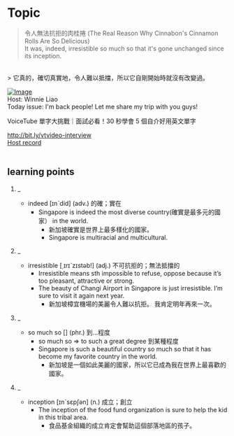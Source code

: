 # Topic

> 令人無法抗拒的肉桂捲 (The Real Reason Why Cinnabon's Cinnamon Rolls Are So Delicious) <br>
> It was, indeed, irresistible so much so that it's gone unchanged since its inception.
 <br>
> 它真的，確切真實地，令人難以抵擋，所以它自剛開始時就沒有改變過。

 <br>

[![Image](https://cdn.voicetube.com/assets/thumbnails/W1NEwThn8Xk.jpg)](https://www.youtube.com/embed/W1NEwThn8Xk?rel=0&showinfo=0&cc_load_policy=0&controls=1&autoplay=1&iv_load_policy=3&playsinline=1&wmode=transparent&start=81&end=88&enablejsapi=1&origin=https://tw.voicetube.com&widgetid=1)<br>
Host: Winnie Liao
<br>Today issue: I'm back people! Let me share my trip with you guys!

VoiceTube 單字大挑戰｜面試必看！30 秒學會 5 個自介好用英文單字

http://bit.ly/vtvideo-interview
<br>
[Host record](https://cdn.voicetube.com/tmp/everyday_records/callmeboss901/3148.mp3)
<br><br>
## learning points
1. _
	* indeed [ɪnˋdid] (adv.) 的確；實在
		- Singapore is indeed the most diverse country(確實是最多元的國家） in the world.
			+ 新加坡確實是世界上最多樣化的國家。
			+ Singapore is multiracial and multicultural.

2. _
	* irresistible [͵ɪrɪˋzɪstəb!] (adj.) 不可抗拒的；無法抵擋的
		- Irresistible means sth impossible to refuse, oppose because it’s too pleasant, attractive or strong.
		- The beauty of Changi Airport in Singapore is just irresistible. I’m sure to visit it again next year.
			+ 新加坡樟宜機場的美麗令人難以抗拒。 我肯定明年再來一次。

3. _
	* so much so [] (phr.) 到…程度
		- so much so => to such a great degree 到某種程度
		- Singapore is such a beautiful country so much so that it has become my favorite country in the world.
			+ 新加坡是一個如此美麗的國家，所以它已成為我在世界上最喜歡的國家。

4. _
	* inception [ɪnˋsɛpʃən] (n.) 成立；創立
		- The inception of the food fund organization is sure to help the kid in this tribal area.
			+ 食品基金組織的成立肯定會幫助這個部落地區的孩子。

